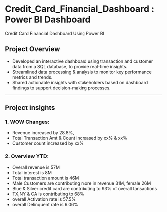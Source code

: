 # Credit_Card_Financial_Dashboard : Power BI Dashboard

Credit Card Financial Dashboard Using Power BI

## Project Overview

- Developed an interactive dashboard using transaction and customer data from a SQL database, to provide real-time insights.
- Streamlined data processing & analysis to monitor key performance metrics and trends.
- Shared actionable insights with stakeholders based on dashboard findings to support decision-making processes.

---

## Project Insights 

### 1. WOW Changes:
   - Revenue increased by 28.8%,
   - Total Transaction Amt & Count increased by xx% & xx%
   - Customer count increased by xx%

### 2. Overview YTD:
  - Overall revenue is 57M
  - Total interest is 8M
  - Total transaction amount is 46M
  - Male Customers are contributing more in revenue 31M, female 26M
  - Blue & Silver credit card are contributing to 93% of overall tansactions
  - TX,NY & CA is contributing to 68%
  - overall Activation rate is 57.5%
  - overall Delinquent rate is 6.06%
